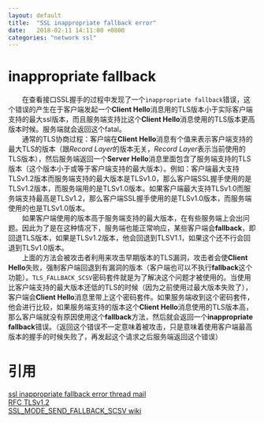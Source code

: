 ```yaml
---
layout: default
title:  "SSL inappropriate fallback error"
date:   2018-02-11 14:11:00 +0800
categories: "network ssl"
---
```


# inappropriate fallback  
&emsp;&emsp;在查看接口SSL握手的过程中发现了一个`inappropriate fallback`错误，这个错误的产生在于客户端发起一个**Client Hello**消息用的TLS版本小于实际客户端支持的最大ssl版本，而且服务端支持比这个**Client Hello**消息使用的TLS版本更高版本时候。服务端就会返回这个fatal。  
&emsp;&emsp;通常的TLS协商过程：客户端在**Client Hello**消息有个值来表示客户端支持的最大TLS的版本（跟*Record Layer*的版本无关，*Record Layer*表示当前使用的TLS版本），然后服务端返回一个**Server Hello**消息里面包含了服务端支持的TLS版本（这个版本小于或等于客户端支持的最大版本）。例如：客户端最大支持TLSv1.2版本而服务端支持的最大版本是TLSv1.0，那么客户端SSL握手使用的是TLSv1.2版本，而服务端用的是TLSv1.0版本。如果客户端最大支持TLSv1.0而服务端支持最高是TLSv1.2，那么客户端SSL握手使用的是TLSv1.0版本，而服务端使用的也是TLSv1.0版本。  
&emsp;&emsp;如果客户端使用的版本高于服务端支持的最大版本，在有些服务端上会出问题。因此为了是在这种情况下，服务端也能正常响应，某些客户端会**fallback**，即回退TLS版本，如果是TLSv1.2版本，他会回退到TLSV1.1，如果这个还不行会回退到TLSv1.0版本。  
&emsp;&emsp;上面的方法会被攻击者利用来攻击早期版本的TLS漏洞，攻击者会使**Client Hello**失败，强制客户端回退到有漏洞的版本（客户端也可以不执行**fallback**这个功能）。`TLS_FALLBACK_SCSV`密码套件就是为了解决这个问题才被使用的。当使用比客户端支持的最大版本还低的TLS的时候（因为之前使用过最大版本失败了），客户端会**Client Hello**消息里带上这个密码套件。如果服务端收到这个密码套件，他会进行比较，如果服务端支持的版本这个**Client Hello**消息使用的TLS版本高，那么客户端就没有原因使用这个**fallback**方法，然后就会返回一个**inappropriate fallback**错误。（返回这个错误不一定意味着被攻击，只是意味着使用客户端最高版本的握手的时候失败了，再发起这个请求之后服务端返回这个错误）

# 引用
[ssl inappropriate fallback error thread mail](https://mta.openssl.org/pipermail/openssl-users/2017-June/thread.html#5911)  
[RFC TLSv1.2](https://tools.ietf.org/html/rfc5246#section-6.2)  
[SSL_MODE_SEND_FALLBACK_SCSV wiki](https://wiki.openssl.org/index.php/SSL_MODE_SEND_FALLBACK_SCSV)  
